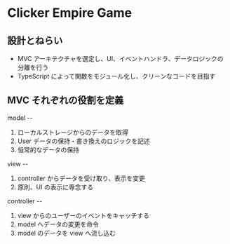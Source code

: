 # Clicker Empire Game

## 設計とねらい

- MVC アーキテクチャを選定し、UI、イベントハンドラ、データロジックの分離を行う
- TypeScript によって関数をモジュール化し、クリーンなコードを目指す

## MVC それぞれの役割を定義

model --

1. ローカルストレージからのデータを取得
2. User データの保持・書き換えのロジックを記述
3. 恒常的なデータの保持

view --

1. controller からデータを受け取り、表示を変更
2. 原則、UI の表示に専念する

controller --

1. view からのユーザーのイベントをキャッチする
2. model へデータの変更を命令
3. model のデータを view へ流し込む
